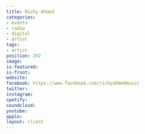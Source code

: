 ```yaml
---
title: Richy Ahmed
categories:
- events
- radio
- digital
- artist
tags:
- artist
position: 202
image: 
is-featured: 
is-front: 
website: 
facebook: https://www.facebook.com/richyahmedmusic
twitter: 
instagram: 
spotify: 
soundcloud: 
youtube: 
apple: 
layout: client
---
```


